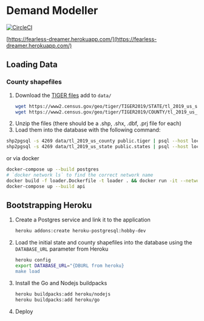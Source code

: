 
# Demand Modeller

[![CircleCI](https://circleci.com/gh/nickrobison-usds/demand-modeler.svg?style=svg)](https://circleci.com/gh/nickrobison-usds/demand-modeler)

[https://fearless-dreamer.herokuapp.com/](https://fearless-dreamer.herokuapp.com/)

## Loading Data

### County shapefiles

1. Download the [TIGER files](https://www.census.gov/cgi-bin/geo/shapefiles/index.php?year=2019&layergroup=Counties+%28and+equivalent%29) add to `data/`
    ```bash
   wget https://www2.census.gov/geo/tiger/TIGER2019/STATE/tl_2019_us_state.zip -O data/tl_2019_us_state.zip
   wget https://www2.census.gov/geo/tiger/TIGER2019/COUNTY/tl_2019_us_county.zip -O data/tl_2019_us_county.zip
    ```
1. Unzip the files (there should be a .shp, .shx, .dbf, .prj file for each)
1. Load them into the database with the following command:

```bash
shp2pgsql -s 4269 data/tl_2019_us_county public.tiger | psql --host localhost -d covid -U covid
shp2pgsql -s 4269 data/tl_2019_us_state public.states | psql --host localhost -d covid -U covid
```

or via docker

```bash
docker-compose up --build postgres
# `docker network ls` to find the correct network name
docker build -f loader.Dockerfile -t loader . && docker run -it --network=demand-modeler_default loader
docker-compose up --build api
```

## Bootstrapping Heroku

1. Create a Postgres service and link it to the application
    ```bash
    heroku addons:create heroku-postgresql:hobby-dev
   ```
1. Load the initial state and county shapefiles into the database using the `DATABASE_URL` parameter from Heroku
    ```bash
   heroku config
   export DATABASE_URL="{DBURL from heroku}
   make load
    ```
1. Install the Go and Nodejs buildpacks
    ```bash
   heroku buildpacks:add heroku/nodejs
   heroku buildpacks:add heroku/go
    ```
1. Deploy
